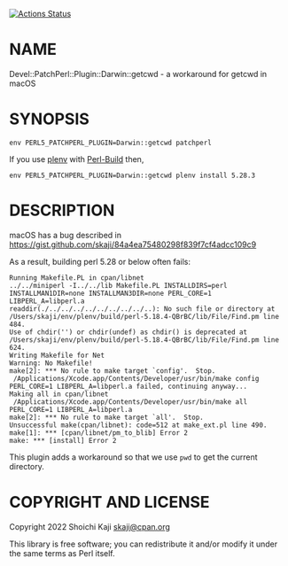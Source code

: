 [![Actions Status](https://github.com/skaji/Devel-PatchPerl-Plugin-Darwin-getcwd/workflows/test/badge.svg)](https://github.com/skaji/Devel-PatchPerl-Plugin-Darwin-getcwd/actions)

# NAME

Devel::PatchPerl::Plugin::Darwin::getcwd - a workaround for getcwd in macOS

# SYNOPSIS

    env PERL5_PATCHPERL_PLUGIN=Darwin::getcwd patchperl

If you use [plenv](https://github.com/tokuhirom/plenv)
with [Perl-Build](https://github.com/tokuhirom/Perl-Build) then,

    env PERL5_PATCHPERL_PLUGIN=Darwin::getcwd plenv install 5.28.3

# DESCRIPTION

macOS has a bug described in https://gist.github.com/skaji/84a4ea75480298f839f7cf4adcc109c9

As a result, building perl 5.28 or below often fails:

    Running Makefile.PL in cpan/libnet
    ../../miniperl -I../../lib Makefile.PL INSTALLDIRS=perl INSTALLMAN1DIR=none INSTALLMAN3DIR=none PERL_CORE=1 LIBPERL_A=libperl.a
    readdir(./../../../../../../../../..): No such file or directory at /Users/skaji/env/plenv/build/perl-5.18.4-QBrBC/lib/File/Find.pm line 484.
    Use of chdir('') or chdir(undef) as chdir() is deprecated at /Users/skaji/env/plenv/build/perl-5.18.4-QBrBC/lib/File/Find.pm line 624.
    Writing Makefile for Net
    Warning: No Makefile!
    make[2]: *** No rule to make target `config'.  Stop.
     /Applications/Xcode.app/Contents/Developer/usr/bin/make config PERL_CORE=1 LIBPERL_A=libperl.a failed, continuing anyway...
    Making all in cpan/libnet
     /Applications/Xcode.app/Contents/Developer/usr/bin/make all PERL_CORE=1 LIBPERL_A=libperl.a
    make[2]: *** No rule to make target `all'.  Stop.
    Unsuccessful make(cpan/libnet): code=512 at make_ext.pl line 490.
    make[1]: *** [cpan/libnet/pm_to_blib] Error 2
    make: *** [install] Error 2

This plugin adds a workaround so that we use `pwd` to get the current directory.

# COPYRIGHT AND LICENSE

Copyright 2022 Shoichi Kaji <skaji@cpan.org>

This library is free software; you can redistribute it and/or modify
it under the same terms as Perl itself.
